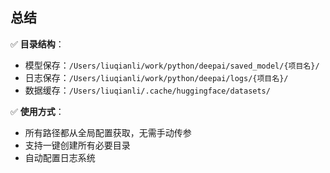 
## 总结

✅ **目录结构**：
- 模型保存：`/Users/liuqianli/work/python/deepai/saved_model/{项目名}/`
- 日志保存：`/Users/liuqianli/work/python/deepai/logs/{项目名}/`
- 数据缓存：`/Users/liuqianli/.cache/huggingface/datasets/`

✅ **使用方式**：
- 所有路径都从全局配置获取，无需手动传参
- 支持一键创建所有必要目录
- 自动配置日志系统